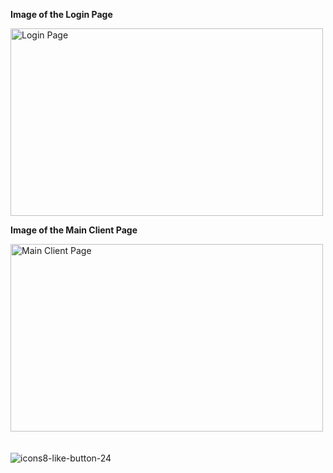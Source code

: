 **Image of the Login Page**

<img src="https://github.com/user-attachments/assets/c9a393a5-cf88-47b9-9b89-c20eb5a750f5" alt="Login Page" width="500" height="300">

**Image of the Main Client Page**

<img src="https://github.com/user-attachments/assets/dd3d155f-8003-40b5-a7d4-52d0d6e3eadf" alt="Main Client Page" width="500" height="300">


<img src="https://github.com/user-attachments/assets/b4727f84-a624-4d15-ab23-45ac985b1366" width="0" height="0">
<img src="https://github.com/user-attachments/assets/19a8d3e3-9090-486e-9571-0650a3c4020f" width="0" height="0">
<img src="https://github.com/user-attachments/assets/b95ab9cc-a50b-47ae-ac78-d3fcb7693ec4" width="0" height="0">


![icons8-like-button-24](https://github.com/user-attachments/assets/b95ab9cc-a50b-47ae-ac78-d3fcb7693ec4)
